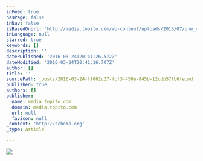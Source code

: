 ```yaml
---
inFeed: true
hasPage: false
inNav: false
isBasedOnUrl: 'http://media.topito.com/wp-content/uploads/2015/07/une_citation.jpg'
inLanguage: null
starred: true
keywords: []
description: ''
datePublished: '2016-03-24T20:41:26.572Z'
dateModified: '2016-03-24T20:41:16.707Z'
author: []
title: ''
sourcePath: _posts/2016-03-24-ff061c27-fcf3-450e-845b-12cdb57fb6fe.md
published: true
authors: []
publisher:
  name: media.topito.com
  domain: media.topito.com
  url: null
  favicon: null
_context: 'http://schema.org'
_type: Article

---
```

![](https://s3-us-west-2.amazonaws.com/the-grid-img/p/7735d521695ff720e81407de8b88c351ceafcea6.jpg)